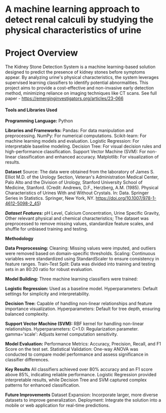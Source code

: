 # A machine learning approach to detect renal calculi by studying the physical characteristics of urine

# Project Overview
The Kidney Stone Detection System is a machine learning-based solution designed to predict the presence of kidney stones before symptoms appear. By analyzing urine's physical characteristics, the system leverages supervised learning classifiers to identify potential abnormalities. This project aims to provide a cost-effective and non-invasive early detection method, minimizing reliance on imaging techniques like CT scans.
See full paper - https://emerginginvestigators.org/articles/23-066

#### Tools and Libraries Used
**Programming Language:**
Python

**Libraries and Frameworks:**
Pandas: For data manipulation and preprocessing.
NumPy: For numerical computations.
Scikit-learn: For machine learning models and evaluation.
Logistic Regression: For interpretable baseline modeling.
Decision Tree: For visual decision rules and high-performance classification.
Support Vector Machine (SVM): For non-linear classification and enhanced accuracy.
Matplotlib: For visualization of results.

**Dataset**
Source: The data were obtained from the laboratory of James S. Elliot M.D. of the Urology Section, Veteran's Administration Medical Center, Palo Alto and the Division of Urology, Stanford University School of Medicine, Stanford.
(Credit: Andrews, D.F., Herzberg, A.M. (1985). Physical Characteristics of Urines With and Without Crystals. In: Data. Springer Series in Statistics. Springer, New York, NY. https://doi.org/10.1007/978-1-4612-5098-2_45)

_**Dataset Features:**_
pH Level,
Calcium Concentration,
Urine Specific Gravity,
Other relevant physical and chemical characteristics;
The dataset was preprocessed to remove missing values, standardize feature scales, and shuffle for unbiased training and testing.

**Methodology**

**Data Preprocessing:**
Cleaning: Missing values were imputed, and outliers were removed based on domain-specific thresholds.
Scaling: Continuous variables were standardized using StandardScaler to ensure consistency in feature ranges.
Train-Test Split: Data was divided into training and testing sets in an 80:20 ratio for robust evaluation.

**Model Building:**
Three machine learning classifiers were trained:

**Logistic Regression:**
Used as a baseline model.
Hyperparameters: Default settings for simplicity and interpretability.

**Decision Tree:**
Capable of handling non-linear relationships and feature importance visualization.
Hyperparameters: Default for tree depth, ensuring balanced complexity.

**Support Vector Machine (SVM):**
RBF kernel for handling non-linear relationships.
Hyperparameters:
C=1.0: Regularization parameter.
gamma='scale': Adjusts kernel computation sensitivity.

**Model Evaluation:**
Performance Metrics: Accuracy, Precision, Recall, and F1 Score on the test set.
Statistical Validation: One-way ANOVA was conducted to compare model performance and assess significance in classifier differences.

**Key Results**
All classifiers achieved over 80% accuracy and an F1 score above 85%, indicating reliable performance.
Logistic Regression provided interpretable results, while Decision Tree and SVM captured complex patterns for enhanced classification.

**Future Improvements**
Dataset Expansion: Incorporate larger, more diverse datasets to improve generalization.
Deployment: Integrate the solution into a mobile or web application for real-time predictions.
